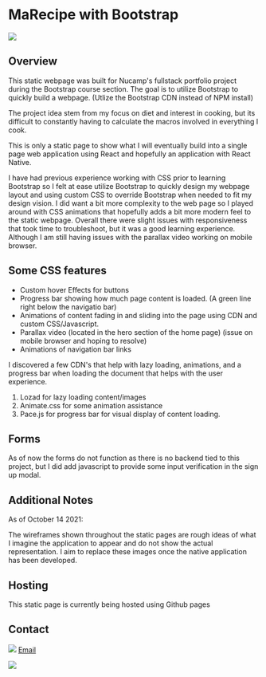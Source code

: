 # MaRecipe with Bootstrap

<img src="{https://img.shields.io/badge/Bootstrap-563D7C?style=for-the-badge&logo=bootstrap&logoColor=white
}">

## Overview

This static webpage was built for Nucamp's fullstack portfolio project during the Bootstrap course section. The goal is to utilize Bootstrap to quickly build a webpage. (Utlize the Bootstrap CDN instead of NPM install)

The project idea stem from my focus on diet and interest in cooking, but its difficult to constantly having to calculate the macros involved in everything I cook.

This is only a static page to show what I will eventually build into a single page web application using React and hopefully an application with React Native.

I have had previous experience working with CSS prior to learning Bootstrap so I felt at ease utilize Bootstrap to quickly design my webpage layout and using custom CSS to override Bootstrap when needed to fit my design vision. I did want a bit more complexity to the web page so I played around with CSS animations that hopefully adds a bit more modern feel to the static webpage. Overall there were slight issues with responsiveness that took time to troubleshoot, but it was a good learning experience. Although I am still having issues with the parallax video working on mobile browser.

## Some CSS features

- Custom hover Effects for buttons
- Progress bar showing how much page content is loaded. (A green line right below the navigatio bar)
- Animations of content fading in and sliding into the page using CDN and custom CSS/Javascript.
- Parallax video (located in the hero section of the home page) (issue on mobile browser and hoping to resolve)
- Animations of navigation bar links

I discovered a few CDN's that help with lazy loading, animations, and a progress bar when loading the document that helps with the user experience.

1. Lozad for lazy loading content/images
2. Animate.css for some animation assistance
3. Pace.js for progress bar for visual display of content loading.

## Forms

As of now the forms do not function as there is no backend tied to this project, but I did add javascript to provide some input verification in the sign up modal.

## Additional Notes

As of October 14 2021:

The wireframes shown throughout the static pages are rough ideas of what I imagine the application to appear and do not show the actual representation. I aim to replace these images once the native application has been developed.

## Hosting

This static page is currently being hosted using Github pages

## Contact

<img src="https://img.shields.io/badge/Gmail-D14836?style=for-the-badge&logo=gmail&logoColor=white"> [Email](malito:michaelhtran120@gmail.com)

[ <img src="https://img.shields.io/badge/Gmail-D14836?style=for-the-badge&logo=gmail&logoColor=white"> ](malito:michaelhtran120@gmail.com)
